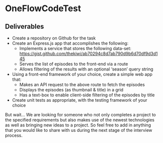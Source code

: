 # OneFlowCodeTest

## Deliverables

+ Create a repository on Github for the task
+ Create an Express.js app that accomplishes the following:
    + Implements a service that stores the following data-set: https://gist.github.com/thekiwi/ab70294c8d7ab790d9b6d70df9d3d145
    + Serves the list of episodes to the front-end via a route
    + Allows filtering of the results with an optional ‘season’ query string
+ Using a front-end framework of your choice, create a simple web app that:
    + Makes an API request to the above route to fetch the episodes
    + Displays the episodes (as thumbnail & title) in a grid
    + Has a text-box to enable client-side filtering of the episodes by title
+ Create unit tests as appropriate, with the testing framework of your choice

But wait...
We are looking for someone who not only completes a project to the specified requirements but
also makes use of the newest technologies as well as bringing new ideas to a project. So feel free to
add in anything that you would like to share with us during the next stage of the interview process.